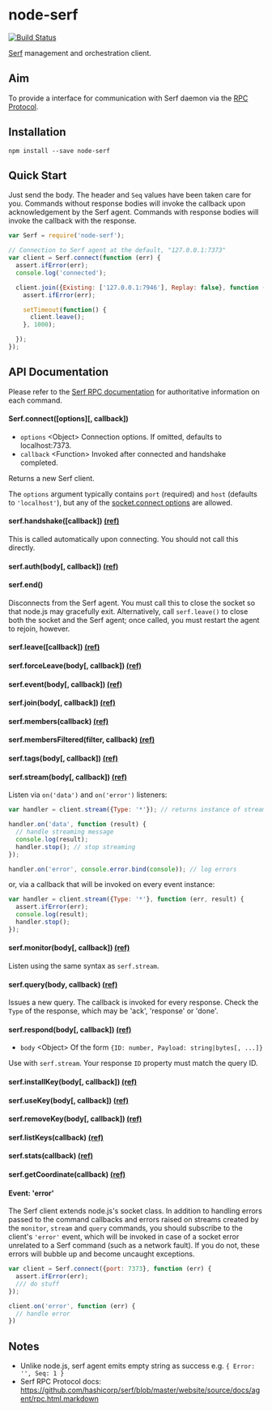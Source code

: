 node-serf
=========

[![Build Status](https://travis-ci.org/hden/node-serf.svg?branch=master)](https://travis-ci.org/hden/node-serf)

[Serf](http://www.serfdom.io) management and orchestration client.

## Aim

To provide a interface for communication with Serf daemon via the [RPC Protocol](http://www.serfdom.io/docs/agent/rpc.html).

## Installation

```
npm install --save node-serf
```

## Quick Start

Just send the body. The header and `Seq` values have been taken care for you.
Commands without response bodies will invoke the callback upon acknowledgement
by the Serf agent. Commands with response bodies will invoke the callback with
the response.

```js
var Serf = require('node-serf');

// Connection to Serf agent at the default, "127.0.0.1:7373"
var client = Serf.connect(function (err) {
  assert.ifError(err);
  console.log('connected');

  client.join({Existing: ['127.0.0.1:7946'], Replay: false}, function (err, response) {
    assert.ifError(err);

    setTimeout(function() {
      client.leave();
    }, 1000);

  });
});
```

## API Documentation

Please refer to the [Serf RPC documentation](https://github.com/hashicorp/serf/blob/master/website/source/docs/agent/rpc.html.markdown)
for authoritative information on each command.

#### Serf.connect([options][, callback])
* `options` \<Object\> Connection options. If omitted, defaults to
localhost:7373.
* `callback` \<Function\> Invoked after connected and handshake completed.

Returns a new Serf client.

The `options` argument typically contains `port` (required) and `host`
(defaults to `'localhost'`), but any of the [socket.connect options](https://nodejs.org/dist/latest-v6.x/docs/api/net.html#net_socket_connect_options_connectlistener)
are allowed.

#### serf.handshake([callback]) [(ref)](https://github.com/hashicorp/serf/blob/master/website/source/docs/agent/rpc.html.markdown#handshake)
This is called automatically upon connecting. You should not call this
directly.

#### serf.auth(body[, callback]) [(ref)](https://github.com/hashicorp/serf/blob/master/website/source/docs/agent/rpc.html.markdown#auth)

#### serf.end()
Disconnects from the Serf agent. You must call this to close the socket so that
node.js may gracefully exit. Alternatively, call `serf.leave()` to close both
the socket and the Serf agent; once called, you must restart the agent to
rejoin, however.

#### serf.leave([callback]) [(ref)](https://github.com/hashicorp/serf/blob/master/website/source/docs/agent/rpc.html.markdown#leave)

#### serf.forceLeave(body[, callback]) [(ref)](https://github.com/hashicorp/serf/blob/master/website/source/docs/agent/rpc.html.markdown#force-leave)

#### serf.event(body[, callback]) [(ref)](https://github.com/hashicorp/serf/blob/master/website/source/docs/agent/rpc.html.markdown#event)

#### serf.join(body[, callback]) [(ref)](https://github.com/hashicorp/serf/blob/master/website/source/docs/agent/rpc.html.markdown#join)

#### serf.members(callback) [(ref)](https://github.com/hashicorp/serf/blob/master/website/source/docs/agent/rpc.html.markdown#members)

#### serf.membersFiltered(filter, callback) [(ref)](https://github.com/hashicorp/serf/blob/master/website/source/docs/agent/rpc.html.markdown#members-filtered)

#### serf.tags(body[, callback]) [(ref)](https://github.com/hashicorp/serf/blob/master/website/source/docs/agent/rpc.html.markdown#tags)

#### serf.stream(body[, callback]) [(ref)](https://github.com/hashicorp/serf/blob/master/website/source/docs/agent/rpc.html.markdown#stream)

Listen via `on('data')` and `on('error')` listeners:

```js
var handler = client.stream({Type: '*'}); // returns instance of stream handler

handler.on('data', function (result) {
  // handle streaming message
  console.log(result);
  handler.stop(); // stop streaming
});

handler.on('error', console.error.bind(console)); // log errors
```

or, via a callback that will be invoked on every event instance:

```js
var handler = client.stream({Type: '*'}, function (err, result) {
  assert.ifError(err);
  console.log(result);
  handler.stop();
});
```

#### serf.monitor(body[, callback]) [(ref)](https://github.com/hashicorp/serf/blob/master/website/source/docs/agent/rpc.html.markdown#monitor)

Listen using the same syntax as `serf.stream`.

#### serf.query(body, callback) [(ref)](https://github.com/hashicorp/serf/blob/master/website/source/docs/agent/rpc.html.markdown#query)
Issues a new query. The callback is invoked for every response. Check the
`Type` of the response, which may be 'ack', 'response' or 'done'.

#### serf.respond(body[, callback]) [(ref)](https://github.com/hashicorp/serf/blob/master/website/source/docs/agent/rpc.html.markdown#respond)
* `body` \<Object\> Of the form `{ID: number, Payload: string|bytes[, ...]}`

Use with `serf.stream`. Your response `ID` property must match the query ID.

#### serf.installKey(body[, callback]) [(ref)](https://github.com/hashicorp/serf/blob/master/website/source/docs/agent/rpc.html.markdown#install-key)

#### serf.useKey(body[, callback]) [(ref)](https://github.com/hashicorp/serf/blob/master/website/source/docs/agent/rpc.html.markdown#use-key)

#### serf.removeKey(body[, callback]) [(ref)](https://github.com/hashicorp/serf/blob/master/website/source/docs/agent/rpc.html.markdown#remove-key)

#### serf.listKeys(callback) [(ref)](https://github.com/hashicorp/serf/blob/master/website/source/docs/agent/rpc.html.markdown#list-keys)

#### serf.stats(callback) [(ref)](https://github.com/hashicorp/serf/blob/master/website/source/docs/agent/rpc.html.markdown#stats)

#### serf.getCoordinate(callback) [(ref)](https://github.com/hashicorp/serf/blob/master/website/source/docs/agent/rpc.html.markdown#get-coordinate)

#### Event: 'error'

The Serf client extends node.js's socket class. In addition to handling errors
passed to the command callbacks and errors raised on streams created by the
`monitor`, `stream` and `query` commands, you should subscribe to the client's
`'error'` event, which will be invoked in case of a socket error unrelated to a
Serf command (such as a network fault). If you do not, these errors will bubble
up and become uncaught exceptions.

```js
var client = Serf.connect({port: 7373}, function (err) {
  assert.ifError(err);
  /// do stuff
});

client.on('error', function (err) {
  // handle error
})
```

## Notes

* Unlike node.js, serf agent emits empty string as success e.g. `{ Error: '', Seq: 1 }`
* Serf RPC Protocol docs: https://github.com/hashicorp/serf/blob/master/website/source/docs/agent/rpc.html.markdown
